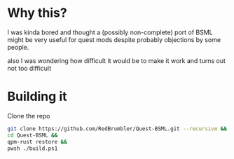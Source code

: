 # Why this?

I was kinda bored and thought a (possibly non-complete) port of BSML might be very useful for quest mods despite probably objections by some people.

also I was wondering how difficult it would be to make it work and turns out not too difficult

# Building it

Clone the repo

```bash
git clone https://github.com/RedBrumbler/Quest-BSML.git --recursive &&
cd Quest-BSML &&
qpm-rust restore &&
pwsh ./build.ps1
```